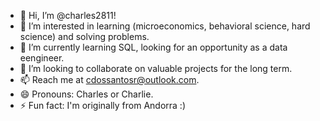 - 👋 Hi, I’m @charles2811!
- 👀 I’m interested in learning (microeconomics, behavioral science, hard science) and solving problems.
- 🌱 I’m currently learning SQL, looking for an opportunity as a data eengineer.
- 💞️ I’m looking to collaborate on valuable projects for the long term.
- 📫 Reach me at cdossantosr@outlook.com.
- 😄 Pronouns: Charles or Charlie.
- ⚡ Fun fact: I'm originally from Andorra :)

<!---
charles2811/charles2811 is a ✨ special ✨ repository because its `README.md` (this file) appears on your GitHub profile.
You can click the Preview link to take a look at your changes.
--->
